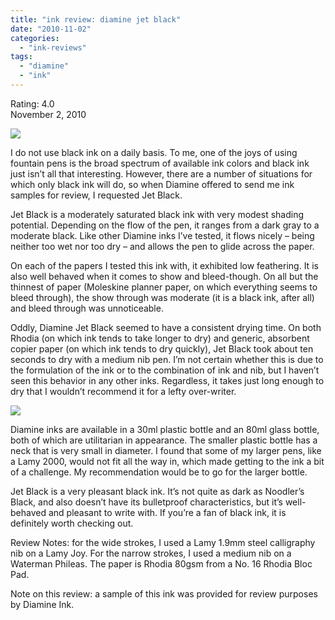 ```yaml
---
title: "ink review: diamine jet black"
date: "2010-11-02"
categories: 
  - "ink-reviews"
tags: 
  - "diamine"
  - "ink"
---
```


Rating: 4.0  
November 2, 2010

[![](http://s3.media.squarespace.com/production/1431296/16917466/_PYw92neEA7o/TP43q9kQKOI/AAAAAAAAAGM/6dAddZGlsXE/s1600/diamine%2Bjet%2Bblack.jpg)](http://s3.media.squarespace.com/production/1431296/16917466/_PYw92neEA7o/TP43q9kQKOI/AAAAAAAAAGM/6dAddZGlsXE/s1600/diamine%2Bjet%2Bblack.jpg)

  
I do not use black ink on a daily basis. To me, one of the joys of using fountain pens is the broad spectrum of available ink colors and black ink just isn’t all that interesting. However, there are a number of situations for which only black ink will do, so when Diamine offered to send me ink samples for review, I requested Jet Black.

Jet Black is a moderately saturated black ink with very modest shading potential. Depending on the flow of the pen, it ranges from a dark gray to a moderate black. Like other Diamine inks I’ve tested, it flows nicely – being neither too wet nor too dry – and allows the pen to glide across the paper.

On each of the papers I tested this ink with, it exhibited low feathering. It is also well behaved when it comes to show and bleed-though. On all but the thinnest of paper (Moleskine planner paper, on which everything seems to bleed through), the show through was moderate (it is a black ink, after all) and bleed through was unnoticeable.

Oddly, Diamine Jet Black seemed to have a consistent drying time. On both Rhodia (on which ink tends to take longer to dry) and generic, absorbent copier paper (on which ink tends to dry quickly), Jet Black took about ten seconds to dry with a medium nib pen. I’m not certain whether this is due to the formulation of the ink or to the combination of ink and nib, but I haven’t seen this behavior in any other inks. Regardless, it takes just long enough to dry that I wouldn’t recommend it for a lefty over-writer.

[![](http://s3.media.squarespace.com/production/1431296/16917466/_PYw92neEA7o/TP43mPHjp6I/AAAAAAAAAGI/U7JJ0b-jhvE/s320/diamine%2Bjet%2Bblack%2Bbottle.jpg)](http://s3.media.squarespace.com/production/1431296/16917466/_PYw92neEA7o/TP43mPHjp6I/AAAAAAAAAGI/U7JJ0b-jhvE/s1600/diamine%2Bjet%2Bblack%2Bbottle.jpg)

  
Diamine inks are available in a 30ml plastic bottle and an 80ml glass bottle, both of which are utilitarian in appearance. The smaller plastic bottle has a neck that is very small in diameter. I found that some of my larger pens, like a Lamy 2000, would not fit all the way in, which made getting to the ink a bit of a challenge. My recommendation would be to go for the larger bottle.

Jet Black is a very pleasant black ink. It’s not quite as dark as Noodler’s Black, and also doesn’t have its bulletproof characteristics, but it’s well-behaved and pleasant to write with. If you’re a fan of black ink, it is definitely worth checking out.

Review Notes: for the wide strokes, I used a Lamy 1.9mm steel calligraphy nib on a Lamy Joy. For the narrow strokes, I used a medium nib on a Waterman Phileas. The paper is Rhodia 80gsm from a No. 16 Rhodia Bloc Pad.

Note on this review: a sample of this ink was provided for review purposes by Diamine Ink.
